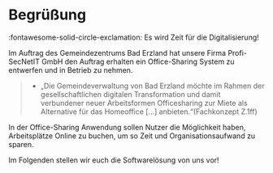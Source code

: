 # Begrüßung

:fontawesome-solid-circle-exclamation: Es wird Zeit für die Digitalisierung!

Im Auftrag des Gemeindezentrums Bad Erzland hat unsere Firma Profi-SecNetIT GmbH den Auftrag erhalten ein Office-Sharing System zu entwerfen und in Betrieb zu nehmen.

> * „Die Gemeindeverwaltung von Bad Erzland möchte im Rahmen der gesellschaftlichen digitalen Transformation und damit verbundener neuer Arbeitsformen Officesharing zur Miete als Alternative für das Homeoffice [...] anbieten.“(Fachkonzept Z.1ff)

In der Office-Sharing Anwendung sollen Nutzer die Möglichkeit haben, Arbeitsplätze Online zu buchen, um so Zeit und Organisationsaufwand zu sparen.

Im Folgenden stellen wir euch die Softwarelösung von uns vor!

